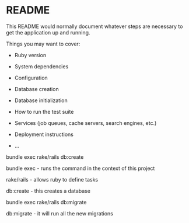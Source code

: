 # README

This README would normally document whatever steps are necessary to get the
application up and running.

Things you may want to cover:

* Ruby version

* System dependencies

* Configuration

* Database creation

* Database initialization

* How to run the test suite

* Services (job queues, cache servers, search engines, etc.)

* Deployment instructions

* ...


bundle exec rake/rails db:create

bundle exec - runs the command in the context
								of this project

rake/rails - allows ruby to define tasks

db:create - this creates a database

bundle exec rake/rails db:migrate

db:migrate - it will run all the new migrations 